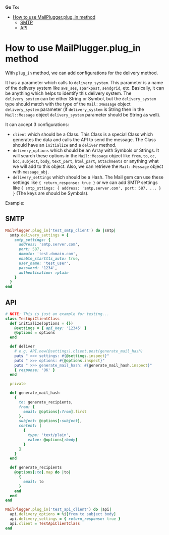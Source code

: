 **Go To:**

- [How to use MailPlugger.plug_in method](#how-to-use-mailpluggerplug_in-method)
  - [SMTP](#smtp)
  - [API](#api)


# How to use MailPlugger.plug_in method

With `plug_in` method, we can add configurations for the delivery method.

It has a parameter which calls to `delivery_system`. This parameter is a name of the delivery system like `aws_ses`, `sparkpost`, `sendgrid`, etc. Basically, it can be anything which helps to identify this delivery system. The `delivery_system` can be either String or Symbol, but the `delivery_system` type should match with the type of the `Mail::Message` object `delivery_system` parameter (if `delivery_system` is String then in the `Mail::Message` object `delivery_system` parameter should be String as well).

It can accept 3 configurations:
- `client` which should be a Class. This Class is a special Class which generates the data and calls the API to send the message. The Class should have an `initialize` and a `deliver` method.
- `delivery_options` which should be an Array with Symbols or Strings. It will search these options in the `Mail::Message` object like `from`, `to`, `cc`, `bcc`, `subject`, `body`, `text_part`, `html_part`, `attachments` or anything what we will add to this object. Also, we can retrieve the `Mail::Message` object with `message_obj`.
- `delivery_settings` which should be a Hash. The Mail gem can use these settings like `{ return_response: true }` or we can add SMTP settings like `{ smtp_sttings: { address: 'smtp.server.com', port: 587, ... } }` (The keys are should be Symbols).

Example:

## SMTP

```ruby
MailPlugger.plug_in('test_smtp_client') do |smtp|
  smtp.delivery_settings = {
    smtp_settings: {
      address: 'smtp.server.com',
      port: 587,
      domain: 'test.domain.com',
      enable_starttls_auto: true,
      user_name: 'test_user',
      password: '1234',
      authentication: :plain
    }
  }
end
```

## API

```ruby
# NOTE: This is just an example for testing...
class TestApiClientClass
  def initialize(options = {})
    @settings = { api_key: '12345' }
    @options = options
  end

  def deliver
    # e.g. API.new(@settings).client.post(generate_mail_hash)
    puts " >>> settings: #{@settings.inspect}"
    puts " >>> options: #{@options.inspect}"
    puts " >>> generate_mail_hash: #{generate_mail_hash.inspect}"
    { response: 'OK' }
  end

  private

  def generate_mail_hash
    {
      to: generate_recipients,
      from: {
        email: @options[:from].first
      },
      subject: @options[:subject],
      content: [
        {
          type: 'text/plain',
          value: @options[:body]
        }
      ]
    }
  end

  def generate_recipients
    @options[:to].map do |to|
      {
        email: to
      }
    end
  end
end

MailPlugger.plug_in('test_api_client') do |api|
  api.delivery_options = %i[from to subject body]
  api.delivery_settings = { return_response: true }
  api.client = TestApiClientClass
end
```
